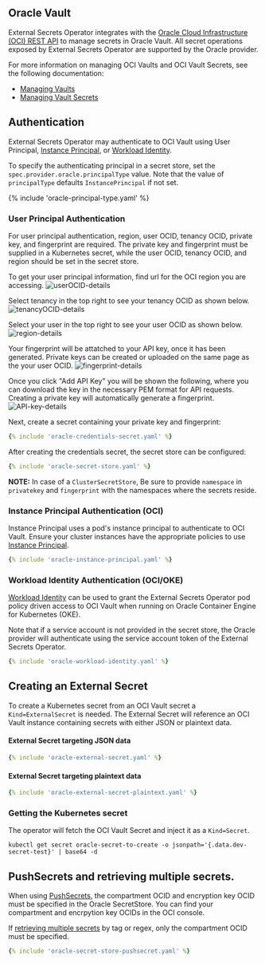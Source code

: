 ## Oracle Vault

External Secrets Operator integrates with the [Oracle Cloud Infrastructure (OCI) REST API](https://docs.oracle.com/en-us/iaas/api/) to manage secrets in Oracle Vault. All secret operations exposed by External Secrets Operator are supported by the Oracle provider.

For more information on managing OCI Vaults and OCI Vault Secrets, see the following documentation:

- [Managing Vaults](https://docs.oracle.com/en-us/iaas/Content/KeyManagement/Tasks/managingvaults.htm)
- [Managing Vault Secrets](https://docs.oracle.com/en-us/iaas/Content/KeyManagement/Tasks/managingsecrets.htm)

## Authentication

External Secrets Operator may authenticate to OCI Vault using User Principal, [Instance Principal](https://blogs.oracle.com/developers/post/accessing-the-oracle-cloud-infrastructure-api-using-instance-principals), or [Workload Identity](https://blogs.oracle.com/cloud-infrastructure/post/oke-workload-identity-greater-control-access).

To specify the authenticating principal in a secret store, set the `spec.provider.oracle.principalType` value. Note that the value of `principalType` defaults `InstancePrincipal` if not set.

{% include 'oracle-principal-type.yaml' %}

### User Principal Authentication

For user principal authentication, region, user OCID, tenancy OCID, private key, and fingerprint are required.
The private key and fingerprint must be supplied in a Kubernetes secret, while the user OCID, tenancy OCID, and region should be set in the secret store.

To get your user principal information, find url for the OCI region you are accessing.
![userOCID-details](../pictures/screenshot_region.png)

Select tenancy in the top right to see your tenancy OCID as shown below.
![tenancyOCID-details](../pictures/screenshot_tenancy_OCID.png)

Select your user in the top right to see your user OCID as shown below.
![region-details](../pictures/screenshot_user_OCID.png)

Your fingerprint will be attatched to your API key, once it has been generated. Private keys can be created or uploaded on the same page as the your user OCID.
![fingerprint-details](../pictures/screenshot_fingerprint.png)

Once you click "Add API Key" you will be shown the following, where you can download the key in the necessary PEM format for API requests. Creating a private key will automatically generate a fingerprint.
![API-key-details](../pictures/screenshot_API_key.png)

Next, create a secret containing your private key and fingerprint:

```yaml
{% include 'oracle-credentials-secret.yaml' %}
```

After creating the credentials secret, the secret store can be configured:

```yaml
{% include 'oracle-secret-store.yaml' %}
```

**NOTE:** In case of a `ClusterSecretStore`, Be sure to provide `namespace` in `privatekey` and `fingerprint` with the namespaces where the secrets reside.

### Instance Principal Authentication (OCI)

Instance Principal uses a pod's instance principal to authenticate to OCI Vault. Ensure your cluster instances have the appropriate policies to use [Instance Principal](https://blogs.oracle.com/developers/post/accessing-the-oracle-cloud-infrastructure-api-using-instance-principals).

```yaml
{% include 'oracle-instance-principal.yaml' %}
```

### Workload Identity Authentication (OCI/OKE)

[Workload Identity](https://blogs.oracle.com/cloud-infrastructure/post/oke-workload-identity-greater-control-access) can be used to grant the External Secrets Operator pod policy driven access to OCI Vault when running on Oracle Container Engine for Kubernetes (OKE).

Note that if a service account is not provided in the secret store, the Oracle provider will authenticate using the service account token of the External Secrets Operator.

```yaml
{% include 'oracle-workload-identity.yaml' %}
```

## Creating an External Secret

To create a Kubernetes secret from an OCI Vault secret a `Kind=ExternalSecret` is needed. The External Secret will reference an OCI Vault instance containing secrets with either JSON or plaintext data.

#### External Secret targeting JSON data

```yaml
{% include 'oracle-external-secret.yaml' %}
```
#### External Secret targeting plaintext data

```yaml
{% include 'oracle-external-secret-plaintext.yaml' %}
```

### Getting the Kubernetes secret
The operator will fetch the OCI Vault Secret and inject it as a `Kind=Secret`.
```
kubectl get secret oracle-secret-to-create -o jsonpath='{.data.dev-secret-test}' | base64 -d
```

## PushSecrets and retrieving multiple secrets.
When using [PushSecrets](https://external-secrets.io/latest/guides/pushsecrets/), the compartment OCID and encryption key OCID must be specified in the
Oracle SecretStore. You can find your compartment and encrpytion key OCIDs in the OCI console.

If [retrieving multiple secrets](https://external-secrets.io/latest/guides/getallsecrets/) by tag or regex, only the compartment OCID must be specified.

```yaml
{% include 'oracle-secret-store-pushsecret.yaml' %}
```
